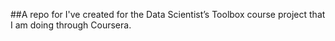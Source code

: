 ##A repo for I've created for the Data Scientist’s Toolbox course project that I am doing through Coursera.